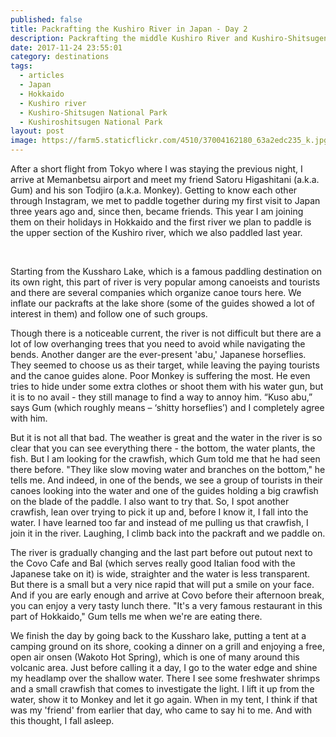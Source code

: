 ```yaml
---
published: false
title: Packrafting the Kushiro River in Japan - Day 2
description: Packrafting the middle Kushiro River and Kushiro-Shitsugen National Park, Hokkaido, Japan
date: 2017-11-24 23:55:01
category: destinations
tags:
  - articles
  - Japan
  - Hokkaido
  - Kushiro river
  - Kushiro-Shitsugen National Park
  - Kushiroshitsugen National Park
layout: post
image: https://farm5.staticflickr.com/4510/37004162180_63a2edc235_k.jpg
---
```

After a short flight from Tokyo where I was staying the previous night, I arrive at Memanbetsu airport and meet my friend Satoru Higashitani (a.k.a. Gum) and his son Todjiro (a.k.a. Monkey). Getting to know each other through Instagram, we met to paddle together during my first visit to Japan three years ago and, since then, became friends. This year I am joining them on their holidays in Hokkaido and the first river we plan to paddle is the upper section of the Kushiro river, which we also paddled last year.

<amp-img src="https://farm5.staticflickr.com/4586/24635860908_99efbe9792_k.jpg" width="2048" height="821" alt="Packrafting and hiking the upper Kushiro River in Japan" layout="responsive"></amp-img>
<br>
<!--more-->

Starting from the Kussharo Lake, which is a famous paddling destination on its own right, this part of river is very popular among canoeists and tourists and there are several companies which organize canoe tours here. We inflate our packrafts at the lake shore (some of the guides showed a lot of interest in them) and follow one of such groups.


<amp-img src="https://farm5.staticflickr.com/4554/38476153932_463f803538_k.jpg" width="2048" height="566" alt="Packrafting andhiking the upper Kushiro River in Japan" layout="responsive"></amp-img>


Though there is a noticeable current, the river is not difficult but there are a lot of low overhanging trees that you need to avoid while navigating the bends. Another danger are the ever-present 'abu,' Japanese horseflies. They seemed to choose us as their target, while leaving the paying tourists and the canoe guides alone. Poor Monkey is suffering the most. He even tries to hide under some extra clothes or shoot them with his water gun, but it is to no avail - they still manage to find a way to annoy him. “Kuso abu,” says Gum (which roughly means – ‘shitty horseflies’) and I completely agree with him.


<amp-img src="https://farm5.staticflickr.com/4578/26732300979_82e4ab3eac_k.jpg" width="2048" height="588" alt="Packrafting the upper Kushiro River in Japan" layout="responsive"></amp-img>


But it is not all that bad. The weather is great and the water in the river is so clear that you can see everything there - the bottom, the water plants, the fish. But I am looking for the crawfish, which Gum told me that he had seen there before. "They like slow moving water and branches on the bottom," he tells me. And indeed, in one of the bends, we see a group of tourists in their canoes looking into the water and one of the guides holding a big crawfish on the blade of the paddle. I also want to try that. So, I spot another crawfish, lean over trying to pick it up and, before I know it, I fall into the water. I have learned too far and instead of me pulling us that crawfish, I join it in the river. Laughing, I climb back into the packraft and we paddle on.


<amp-img src="https://farm5.staticflickr.com/4525/24635861668_5cc4bd7bc1_k.jpg" width="2048" height="594" alt="Packrafting the upper Kushiro River in Japan" layout="responsive"></amp-img>


The river is gradually changing and the last part before out putout next to the Covo Cafe and Bal (which serves really good Italian food with the Japanese take on it) is wide, straighter and the water is less transparent. But there is a small but a very nice rapid that will put a smile on your face. And if you are early enough and arrive at Covo before their afternoon break, you can enjoy a very tasty lunch there. "It's a very famous restaurant in this part of Hokkaido," Gum tells me when we're are eating there.


<amp-img src="https://farm5.staticflickr.com/4520/26732300639_171f8dbdb7_k.jpg" width="2048" height="636" alt="Packrafting the upper Kushiro River in Japan" layout="responsive"></amp-img>


We finish the day by going back to the Kussharo lake, putting a tent at a camping ground on its shore, cooking a dinner on a grill and enjoying a free, open air onsen (Wakoto Hot Spring), which is one of many around this volcanic area. Just before calling it a day, I go to the water edge and shine my headlamp over the shallow water. There I see some freshwater shrimps and a small crawfish that comes to investigate the light. I lift it up from the water, show it to Monkey and let it go again. When in my tent, I think if that was my 'friend' from earlier that day, who came to say hi to me. And with this thought, I fall asleep.
